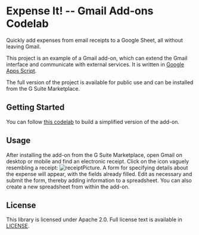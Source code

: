 # Expense It! -- Gmail Add-ons Codelab
 
 Quickly add expenses from email receipts to a Google Sheet, all without leaving
 Gmail.

 This project is an example of a Gmail add-on, which can extend the Gmail
 interface and communicate with external services. It is written in [Google Apps
 Script](https://developers.google.com/apps-script/).

 The full version of the project is available for public use and can be
 installed from the G Suite Marketplace.

 ## Getting Started

 You can follow [this codelab](https://g.co/codelabs/gmail-add-ons) to build a
 simplified version of the add-on.


 ## Usage

 After installing the add-on from the G Suite Marketplace, open Gmail on desktop
 or mobile and find an electronic receipt. Click on the icon vaguely resembling
 a receipt:
 ![receiptPicture](https://www.gstatic.com/images/icons/material/system/1x/receipt_black_24dp.png).
 A form for specifying details about the expense will appear, with the fields
 already filled. Edit as necessary and submit the form, thereby adding
 information to a spreadsheet. You can also create a new spreadsheet from within
 the add-on.


 ## License

 This library is licensed under Apache 2.0. Full license text is available in
 [LICENSE](LICENSE).
